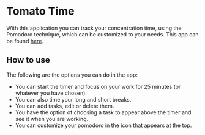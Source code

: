 # Tomato Time

With this application you can track your concentration time, using the Pomodoro technique, which can be customized to your needs. This app can be found [here](https://tomato-time.netlify.app/).

## How to use

The following are the options you can do in the app:

- You can start the timer and focus on your work for 25 minutes (or whatever you have chosen).
- You can also time your long and short breaks.
- You can add tasks, edit or delete them.
- You have the option of choosing a task to appear above the timer and see it when you are working.
- You can customize your pomodoro in the icon that appears at the top.